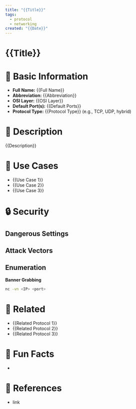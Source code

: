 ```yaml
---
title: "{{Title}}"
tags:
  - protocol
  - networking
created: "{{Date}}"
---
```


# {{Title}}

# 📌 Basic Information
- **Full Name:** {{Full Name}}
- **Abbreviation:** {{Abbreviation}}
- **OSI Layer:** {{OSI Layer}}
- **Default Port(s):** {{Default Ports}}
- **Protocol Type:** {{Protocol Type}} (e.g., TCP, UDP, hybrid)

# 🔎 Description
{{Description}}

# 📡 Use Cases
- {{Use Case 1}}
- {{Use Case 2}}
- {{Use Case 3}}

# 🔒 Security
## Dangerous Settings
## Attack Vectors
## Enumeration
**Banner Grabbing**
```bash
nc -vn <IP> <port>
```


# 🔗 Related
- {{Related Protocol 1}}
- {{Related Protocol 2}}
- {{Related Protocol 3}}
# 🧠 Fun Facts
- 
# 📜 References
- link
